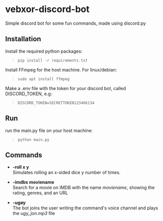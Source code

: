 # vebxor-discord-bot

Simple discord bot for some fun commands, made using discord.py

## Installation
Install the required python packages:  
>`pip install -r requirements.txt`   
     
   
Install FFmpeg for the host machine. For linux/debian:  
>`sudo apt install ffmpeg`

Make a .env file with the token for your discord bot, called DISCORD_TOKEN, e.g:
>`DISCORD_TOKEN=SECRETTOKEN123466134`
## Run
run the main.py file on your host machine:
>`python main.py`

## Commands

- **-roll x y**  
Simulates rolling an x-sided dice y number of times. 

- **-imdbs moviename**  
Search for a movie on IMDB with the name *moviename*, showing the rating, genres, and an URL

- **-ugøy**  
The bot joins the user writing the command's voice channel and plays the *ugy_jon.mp3* file
